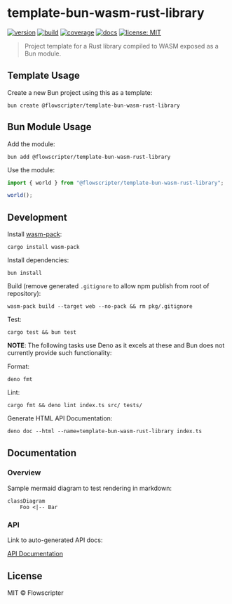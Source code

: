 # template-bun-wasm-rust-library

[![version](https://img.shields.io/github/v/release/flowscripter/template-bun-wasm-rust-library?sort=semver)](https://github.com/flowscripter/template-bun-wasm-rust-library/releases)
[![build](https://img.shields.io/github/actions/workflow/status/flowscripter/template-bun-wasm-rust-library/release-bun-wasm-rust-library.yml)](https://github.com/flowscripter/template-bun-wasm-rust-library/actions/workflows/release-bun-wasm-rust-library.yml)
[![coverage](https://codecov.io/gh/flowscripter/template-bun-wasm-rust-library/graph/badge.svg?token=uWK0oWsBjr)](https://codecov.io/gh/flowscripter/template-bun-wasm-rust-library)
[![docs](https://img.shields.io/badge/docs-API-blue)](https://flowscripter.github.io/template-bun-wasm-rust-library/index.html)
[![license: MIT](https://img.shields.io/github/license/flowscripter/template-bun-wasm-rust-library)](https://github.com/flowscripter/template-bun-wasm-rust-library/blob/main/LICENSE)

> Project template for a Rust library compiled to WASM exposed as a Bun module.

## Template Usage

Create a new Bun project using this as a template:

`bun create @flowscripter/template-bun-wasm-rust-library`

## Bun Module Usage

Add the module:

`bun add @flowscripter/template-bun-wasm-rust-library`

Use the module:

```typescript
import { world } from "@flowscripter/template-bun-wasm-rust-library";

world();
```

## Development

Install [wasm-pack](https://rustwasm.github.io/wasm-pack/):

`cargo install wasm-pack`

Install dependencies:

`bun install`

Build (remove generated `.gitignore` to allow npm publish from root of repository):

`wasm-pack build --target web --no-pack && rm pkg/.gitignore`

Test:

`cargo test && bun test`

**NOTE**: The following tasks use Deno as it excels at these and Bun does not
currently provide such functionality:

Format:

`deno fmt`

Lint:

`cargo fmt && deno lint index.ts src/ tests/`

Generate HTML API Documentation:

`deno doc --html --name=template-bun-wasm-rust-library index.ts`

## Documentation

### Overview

Sample mermaid diagram to test rendering in markdown:

```mermaid
classDiagram
    Foo <|-- Bar
```

### API

Link to auto-generated API docs:

[API Documentation](https://flowscripter.github.io/template-bun-wasm-rust-library/index.html)

## License

MIT © Flowscripter
